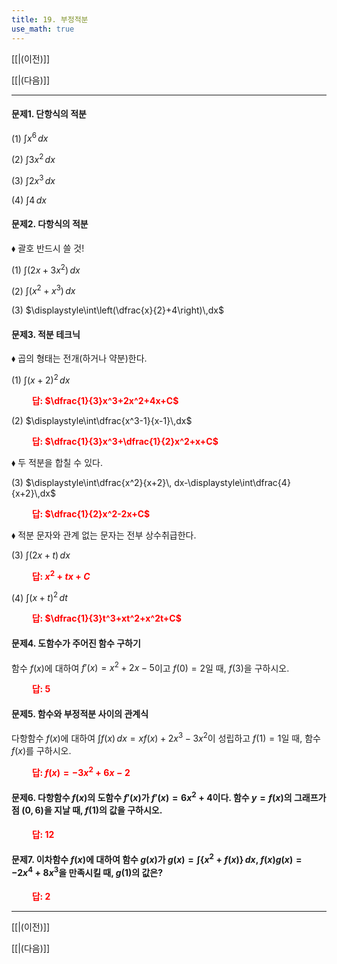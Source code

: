 ```yaml
---
title: 19. 부정적분
use_math: true
---
```

[[|(이전)]]

[[|(다음)]]

***

#### 문제1. 단항식의 적분

(1) $\displaystyle\int x^6\,dx$

(2) $\displaystyle\int 3 x^2\,dx$

(3) $\displaystyle\int 2 x^3\,dx$

(4) $\displaystyle\int 4\,dx$

#### 문제2. 다항식의 적분

$\blacklozenge$ 괄호 반드시 쓸 것!

(1) $\displaystyle\int (2 x+3 x^2)\,dx$

(2) $\displaystyle\int(x^2+x^3)\,dx$

(3) $\displaystyle\int\left(\dfrac{x}{2}+4\right)\,dx$

#### 문제3. 적분 테크닉

$\blacklozenge$ 곱의 형태는 전개(하거나 약분)한다.

(1) $\displaystyle\int(x+2)^2\,dx$

**<span style="color: red;">$\qquad$답: $\dfrac{1}{3}x^3+2x^2+4x+C$</span>**

(2) $\displaystyle\int\dfrac{x^3-1}{x-1}\,dx$

**<span style="color: red;">$\qquad$답: $\dfrac{1}{3}x^3+\dfrac{1}{2}x^2+x+C$</span>**

$\blacklozenge$ 두 적분을 합칠 수 있다.

(3) $\displaystyle\int\dfrac{x^2}{x+2}\, dx-\displaystyle\int\dfrac{4}{x+2}\,dx$

**<span style="color: red;">$\qquad$답: $\dfrac{1}{2}x^2-2x+C$</span>**

$\blacklozenge$ 적분 문자와 관계 없는 문자는 전부 상수취급한다.

(3) $\displaystyle\int(2x+t)\,dx$

**<span style="color: red;">$\qquad$답: $x^2+tx+C$</span>**

(4) $\displaystyle\int(x+t)^2\,dt$

**<span style="color: red;">$\qquad$답: $\dfrac{1}{3}t^3+xt^2+x^2t+C$</span>**

#### 문제4. 도함수가 주어진 함수 구하기

함수 $f(x)$에 대하여 $f'(x)=x^2+2x-5$이고 $f(0)=2$일 때, $f(3)$을 구하시오.

**<span style="color: red;">$\qquad$답: $5$</span>**




#### 문제5. 함수와 부정적분 사이의 관계식

다항함수 $f(x)$에 대하여 $\displaystyle\int f(x)\,dx=xf(x)+2x^3-3x^2$이 성립하고 $f(1)=1$일 때, 함수 $f(x)$를 구하시오.

**<span style="color: red;">$\qquad$답: $f(x)=-3x^2+6x-2$</span>**



#### 문제6. 다항함수 $f(x)$의 도함수 $f'(x)$가 $f'(x)=6x^2+4$이다. 함수 $y=f(x)$의 그래프가 점 $(0, 6)$을 지날 때, $f(1)$의 값을 구하시오.

**<span style="color: red;">$\qquad$답: $12$</span>**

#### 문제7. 이차함수 $f(x)$에 대하여 함수 $g(x)$가 $g(x)=\displaystyle\int \{x^2+f(x)\}\,dx$, $f(x)g(x)=-2x^4+8x^3$을 만족시킬 때, $g(1)$의 값은?

**<span style="color: red;">$\qquad$답: $2$</span>**


***

[[|(이전)]]

[[|(다음)]]